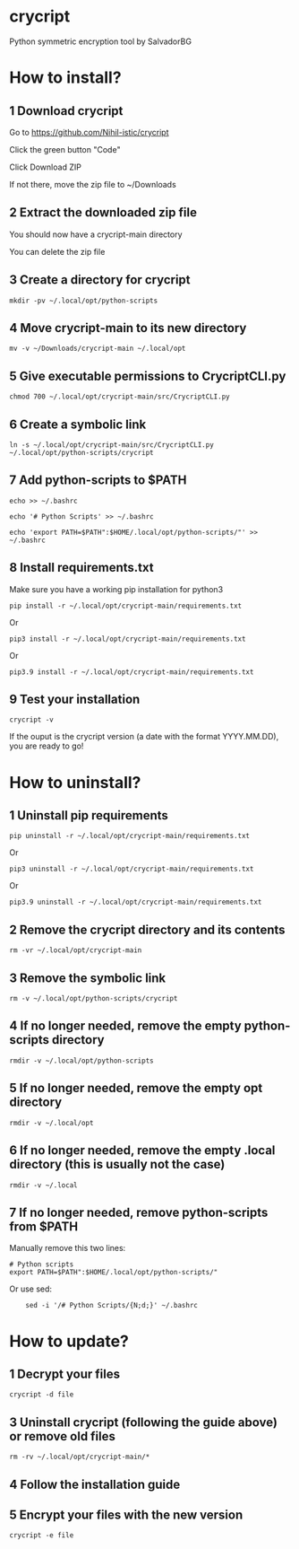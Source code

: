 # crycript
Python symmetric encryption tool by SalvadorBG

# How to install?

## 1 Download crycript

Go to https://github.com/Nihil-istic/crycript

Click the green button "Code"

Click Download ZIP

If not there, move the zip file to ~/Downloads

## 2 Extract the downloaded zip file

You should now have a crycript-main directory

You can delete the zip file

## 3 Create a directory for crycript

    mkdir -pv ~/.local/opt/python-scripts
    
## 4 Move crycript-main to its new directory

    mv -v ~/Downloads/crycript-main ~/.local/opt

## 5 Give executable permissions to CrycriptCLI.py

    chmod 700 ~/.local/opt/crycript-main/src/CrycriptCLI.py

## 6 Create a symbolic link

    ln -s ~/.local/opt/crycript-main/src/CrycriptCLI.py ~/.local/opt/python-scripts/crycript

## 7 Add python-scripts to $PATH

    echo >> ~/.bashrc
    
    echo '# Python Scripts' >> ~/.bashrc
    
    echo 'export PATH=$PATH":$HOME/.local/opt/python-scripts/"' >> ~/.bashrc

## 8 Install requirements.txt

Make sure you have a working pip installation for python3

    pip install -r ~/.local/opt/crycript-main/requirements.txt
    
Or

    pip3 install -r ~/.local/opt/crycript-main/requirements.txt

Or 
    
    pip3.9 install -r ~/.local/opt/crycript-main/requirements.txt

## 9 Test your installation

    crycript -v

If the ouput is the crycript version (a date with the format YYYY.MM.DD), you are ready to go!


# How to uninstall?

## 1 Uninstall pip requirements

    pip uninstall -r ~/.local/opt/crycript-main/requirements.txt

Or

    pip3 uninstall -r ~/.local/opt/crycript-main/requirements.txt

Or

    pip3.9 uninstall -r ~/.local/opt/crycript-main/requirements.txt

## 2 Remove the crycript directory and its contents

    rm -vr ~/.local/opt/crycript-main

## 3 Remove the symbolic link

    rm -v ~/.local/opt/python-scripts/crycript
    
## 4 If no longer needed, remove the empty python-scripts directory

    rmdir -v ~/.local/opt/python-scripts
    
## 5 If no longer needed, remove the empty opt directory

    rmdir -v ~/.local/opt
    
## 6 If no longer needed, remove the empty .local directory (this is usually not the case)

    rmdir -v ~/.local    

## 7 If no longer needed, remove python-scripts from $PATH

Manually remove this two lines:

    # Python scripts
    export PATH=$PATH":$HOME/.local/opt/python-scripts/"

Or use sed:
        
        sed -i '/# Python Scripts/{N;d;}' ~/.bashrc

# How to update?
    
## 1 Decrypt your files

    crycript -d file

## 3 Uninstall crycript (following the guide above) or remove old files

    rm -rv ~/.local/opt/crycript-main/*

## 4 Follow the installation guide
    
## 5 Encrypt your files with the new version

    crycript -e file
